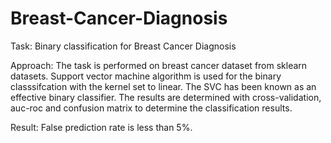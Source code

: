 # Breast-Cancer-Diagnosis
Task: 
Binary classification for Breast Cancer Diagnosis

Approach:
The task is performed on breast cancer dataset from sklearn datasets.
Support vector machine algorithm is used for the binary classsifcation
with the kernel set to linear. The SVC has been known as an effective 
binary classifier. The results are determined with cross-validation,
auc-roc and confusion matrix to determine the classification results.

Result:
False prediction rate is less than 5%.
